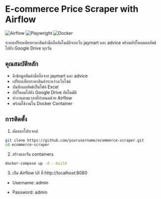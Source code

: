 # E-commerce Price Scraper with Airflow

![Airflow](https://img.shields.io/badge/Apache%20Airflow-017CEE?style=for-the-badge&logo=Apache%20Airflow&logoColor=white)
![Playwright](https://img.shields.io/badge/Playwright-45ba4b?style=for-the-badge&logo=Playwright&logoColor=white)
![Docker](https://img.shields.io/badge/Docker-2496ED?style=for-the-badge&logo=docker&logoColor=white)

ระบบเปรียบเทียบราคาสินค้ามือถืออัตโนมัติจากเว็บ jaymart และ advice พร้อมอัปโหลดผลลัพธ์ไปยัง Google Drive ทุกวัน

## คุณสมบัติหลัก

- ดึงข้อมูลสินค้ามือถือจาก jaymart และ advice
- เปรียบเทียบราคาสินค้าระหว่างเว็บไซต์
- บันทึกผลลัพธ์เป็นไฟล์ Excel
- อัปโหลดไปยัง Google Drive อัตโนมัติ
- ทำงานตามเวลาที่กำหนดด้วย Airflow
- พร้อมใช้งานใน Docker Container

## การติดตั้ง

1. คัดลอกโปรเจกต์

```bash
git clone https://github.com/yourusername/ecommerce-scraper.git
cd ecommerce-scraper
```

2. สร้างและรัน containers

```bash
docker-compose up -d --build
```

3. เปิด Airflow UI ที่ http://localhost:8080

- Username: admin

- Password: admin

